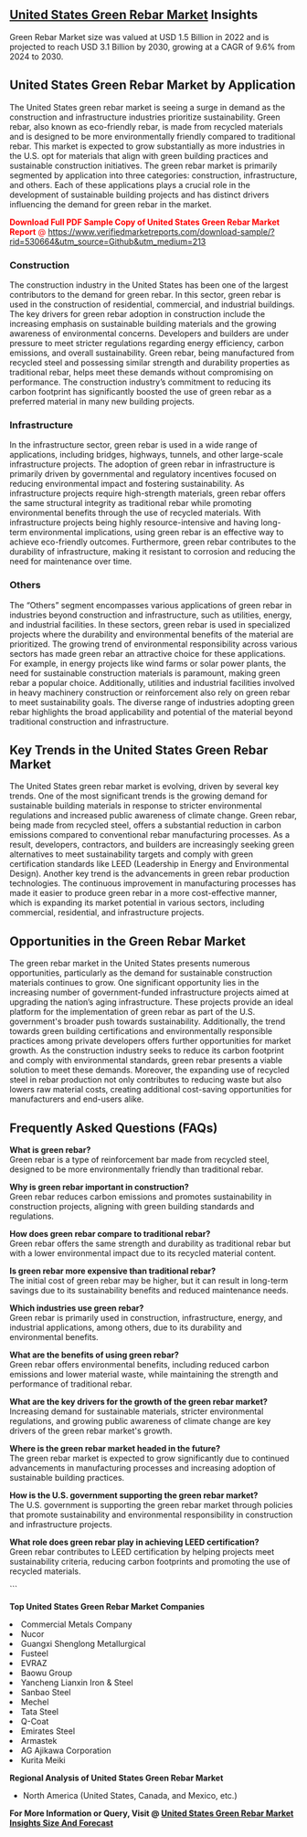 <h2><a href="https://www.verifiedmarketreports.com/download-sample/?rid=530664&amp;utm_source=Github&amp;utm_medium=213" target="_blank">United States Green Rebar Market</a> Insights</h2><p>Green Rebar Market size was valued at USD 1.5 Billion in 2022 and is projected to reach USD 3.1 Billion by 2030, growing at a CAGR of 9.6% from 2024 to 2030.</p><p><h2>United States Green Rebar Market by Application</h2><p>The United States green rebar market is seeing a surge in demand as the construction and infrastructure industries prioritize sustainability. Green rebar, also known as eco-friendly rebar, is made from recycled materials and is designed to be more environmentally friendly compared to traditional rebar. This market is expected to grow substantially as more industries in the U.S. opt for materials that align with green building practices and sustainable construction initiatives. The green rebar market is primarily segmented by application into three categories: construction, infrastructure, and others. Each of these applications plays a crucial role in the development of sustainable building projects and has distinct drivers influencing the demand for green rebar in the market. <p><span class=""><span style="color: #ff0000;"><strong>Download Full PDF Sample Copy of United States Green Rebar Market Report</strong> @ </span><a href="https://www.verifiedmarketreports.com/download-sample/?rid=530664&amp;utm_source=Github&amp;utm_medium=213" target="_blank">https://www.verifiedmarketreports.com/download-sample/?rid=530664&amp;utm_source=Github&amp;utm_medium=213</a></span></p></p><h3>Construction</h3><p>The construction industry in the United States has been one of the largest contributors to the demand for green rebar. In this sector, green rebar is used in the construction of residential, commercial, and industrial buildings. The key drivers for green rebar adoption in construction include the increasing emphasis on sustainable building materials and the growing awareness of environmental concerns. Developers and builders are under pressure to meet stricter regulations regarding energy efficiency, carbon emissions, and overall sustainability. Green rebar, being manufactured from recycled steel and possessing similar strength and durability properties as traditional rebar, helps meet these demands without compromising on performance. The construction industry’s commitment to reducing its carbon footprint has significantly boosted the use of green rebar as a preferred material in many new building projects. </p><h3>Infrastructure</h3><p>In the infrastructure sector, green rebar is used in a wide range of applications, including bridges, highways, tunnels, and other large-scale infrastructure projects. The adoption of green rebar in infrastructure is primarily driven by governmental and regulatory incentives focused on reducing environmental impact and fostering sustainability. As infrastructure projects require high-strength materials, green rebar offers the same structural integrity as traditional rebar while promoting environmental benefits through the use of recycled materials. With infrastructure projects being highly resource-intensive and having long-term environmental implications, using green rebar is an effective way to achieve eco-friendly outcomes. Furthermore, green rebar contributes to the durability of infrastructure, making it resistant to corrosion and reducing the need for maintenance over time.</p><h3>Others</h3><p>The “Others” segment encompasses various applications of green rebar in industries beyond construction and infrastructure, such as utilities, energy, and industrial facilities. In these sectors, green rebar is used in specialized projects where the durability and environmental benefits of the material are prioritized. The growing trend of environmental responsibility across various sectors has made green rebar an attractive choice for these applications. For example, in energy projects like wind farms or solar power plants, the need for sustainable construction materials is paramount, making green rebar a popular choice. Additionally, utilities and industrial facilities involved in heavy machinery construction or reinforcement also rely on green rebar to meet sustainability goals. The diverse range of industries adopting green rebar highlights the broad applicability and potential of the material beyond traditional construction and infrastructure.</p><h2>Key Trends in the United States Green Rebar Market</h2><p>The United States green rebar market is evolving, driven by several key trends. One of the most significant trends is the growing demand for sustainable building materials in response to stricter environmental regulations and increased public awareness of climate change. Green rebar, being made from recycled steel, offers a substantial reduction in carbon emissions compared to conventional rebar manufacturing processes. As a result, developers, contractors, and builders are increasingly seeking green alternatives to meet sustainability targets and comply with green certification standards like LEED (Leadership in Energy and Environmental Design). Another key trend is the advancements in green rebar production technologies. The continuous improvement in manufacturing processes has made it easier to produce green rebar in a more cost-effective manner, which is expanding its market potential in various sectors, including commercial, residential, and infrastructure projects.</p><h2>Opportunities in the Green Rebar Market</h2><p>The green rebar market in the United States presents numerous opportunities, particularly as the demand for sustainable construction materials continues to grow. One significant opportunity lies in the increasing number of government-funded infrastructure projects aimed at upgrading the nation’s aging infrastructure. These projects provide an ideal platform for the implementation of green rebar as part of the U.S. government's broader push towards sustainability. Additionally, the trend towards green building certifications and environmentally responsible practices among private developers offers further opportunities for market growth. As the construction industry seeks to reduce its carbon footprint and comply with environmental standards, green rebar presents a viable solution to meet these demands. Moreover, the expanding use of recycled steel in rebar production not only contributes to reducing waste but also lowers raw material costs, creating additional cost-saving opportunities for manufacturers and end-users alike.</p><h2>Frequently Asked Questions (FAQs)</h2><p><strong>What is green rebar?</strong><br>Green rebar is a type of reinforcement bar made from recycled steel, designed to be more environmentally friendly than traditional rebar.</p><p><strong>Why is green rebar important in construction?</strong><br>Green rebar reduces carbon emissions and promotes sustainability in construction projects, aligning with green building standards and regulations.</p><p><strong>How does green rebar compare to traditional rebar?</strong><br>Green rebar offers the same strength and durability as traditional rebar but with a lower environmental impact due to its recycled material content.</p><p><strong>Is green rebar more expensive than traditional rebar?</strong><br>The initial cost of green rebar may be higher, but it can result in long-term savings due to its sustainability benefits and reduced maintenance needs.</p><p><strong>Which industries use green rebar?</strong><br>Green rebar is primarily used in construction, infrastructure, energy, and industrial applications, among others, due to its durability and environmental benefits.</p><p><strong>What are the benefits of using green rebar?</strong><br>Green rebar offers environmental benefits, including reduced carbon emissions and lower material waste, while maintaining the strength and performance of traditional rebar.</p><p><strong>What are the key drivers for the growth of the green rebar market?</strong><br>Increasing demand for sustainable materials, stricter environmental regulations, and growing public awareness of climate change are key drivers of the green rebar market's growth.</p><p><strong>Where is the green rebar market headed in the future?</strong><br>The green rebar market is expected to grow significantly due to continued advancements in manufacturing processes and increasing adoption of sustainable building practices.</p><p><strong>How is the U.S. government supporting the green rebar market?</strong><br>The U.S. government is supporting the green rebar market through policies that promote sustainability and environmental responsibility in construction and infrastructure projects.</p><p><strong>What role does green rebar play in achieving LEED certification?</strong><br>Green rebar contributes to LEED certification by helping projects meet sustainability criteria, reducing carbon footprints and promoting the use of recycled materials.</p>```</p><p><strong>Top United States Green Rebar Market Companies</strong></p><div data-test-id=""><p><li>Commercial Metals Company</li><li> Nucor</li><li> Guangxi Shenglong Metallurgical</li><li> Fusteel</li><li> EVRAZ</li><li> Baowu Group</li><li> Yancheng Lianxin Iron & Steel</li><li> Sanbao Steel</li><li> Mechel</li><li> Tata Steel</li><li> Q-Coat</li><li> Emirates Steel</li><li> Armastek</li><li> AG Ajikawa Corporation</li><li> Kurita Meiki</li></p><div><strong>Regional Analysis of&nbsp;United States Green Rebar Market</strong></div><ul><li dir="ltr"><p dir="ltr">North America&nbsp;(United States, Canada, and Mexico, etc.)</p></li></ul><p><strong>For More Information or Query, Visit @&nbsp;</strong><strong><a href="https://www.verifiedmarketreports.com/product/green-rebar-market/?utm_source=Github&amp;utm_medium=213" target="_blank">United States Green Rebar Market Insights Size And Forecast</a></strong></p></div>

